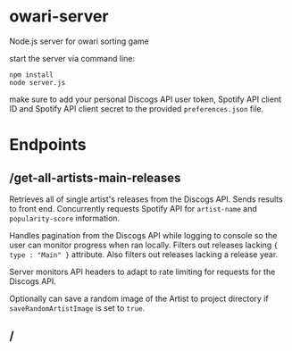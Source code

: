 # owari-server
Node.js server for owari sorting game

start the server via command line:

```
npm install
node server.js
```
make sure to add your personal Discogs API user token, Spotify API client ID and Spotify API client secret to the provided `preferences.json` file.

# Endpoints
## /get-all-artists-main-releases
Retrieves all of single artist's releases from the Discogs API. Sends results to front end. Concurrently requests Spotify API for `artist-name` and `popularity-score` information.

Handles pagination from the Discogs API while logging to console so the user can monitor progress when ran locally. Filters out releases lacking `{ type : "Main" }` attribute. Also filters out releases lacking a release year.

Server monitors API headers to adapt to rate limiting for requests for the Discogs API.

Optionally can save a random image of the Artist to project directory if `saveRandomArtistImage` is set to `true`.

## /

